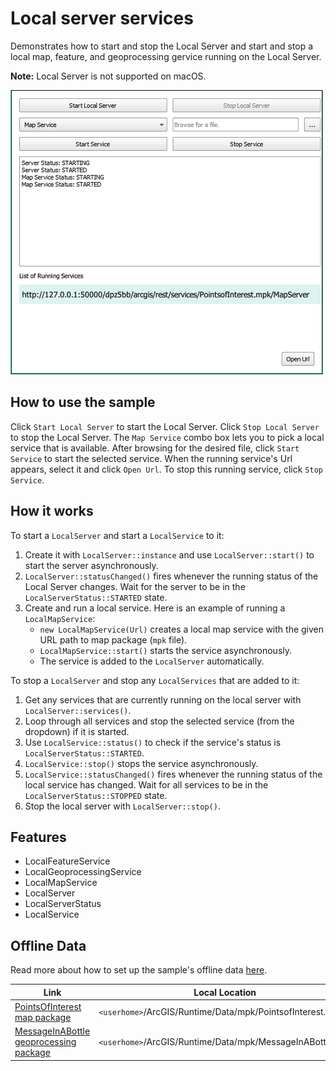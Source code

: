 # Local server services

Demonstrates how to start and stop the Local Server and start and stop a local map, feature, and geoprocessing gervice running on the Local Server.

**Note:** Local Server is not supported on macOS.

![](screenshot.png)

## How to use the sample

Click `Start Local Server` to start the Local Server. Click `Stop Local Server` to stop the Local Server. The `Map Service` combo box lets you to pick a local service that is available. After browsing for the desired file, click `Start Service` to start the selected service. When the running service's Url appears, select it and click `Open Url`. To stop this running service, click `Stop Service`.

## How it works

To start a `LocalServer` and start a `LocalService` to it:

1. Create it with `LocalServer::instance` and use `LocalServer::start()` to start the server asynchronously.
2. `LocalServer::statusChanged()` fires whenever the running status of the Local Server changes. Wait for the server to be in the `LocalServerStatus::STARTED` state. 
3. Create and run a local service. Here is an example of running a `LocalMapService`:
    * `new LocalMapService(Url)` creates a local map service with the given URL path to map package (`mpk` file).
    * `LocalMapService::start()` starts the service asynchronously.
    * The service is added to the `LocalServer` automatically.

To stop a `LocalServer` and stop any `LocalServices` that are added to it:

1. Get any services that are currently running on the local server with `LocalServer::services()`.
2. Loop through all services and stop the selected service (from the dropdown) if it is started.
3. Use `LocalService::status()` to check if the service's status is `LocalServerStatus::STARTED`.
4. `LocalService::stop()` stops the service asynchronously.
5. `LocalService::statusChanged()` fires whenever the running status of the local service has changed. Wait for all services to be in the `LocalServerStatus::STOPPED` state.
6. Stop the local server with `LocalServer::stop()`.

## Features

* LocalFeatureService
* LocalGeoprocessingService
* LocalMapService
* LocalServer
* LocalServerStatus
* LocalService


## Offline Data
Read more about how to set up the sample's offline data [here](http://links.esri.com/ArcGISRuntimeQtSamples).

Link | Local Location
---------|-------|
|[PointsOfInterest map package](https://www.arcgis.com/home/item.html?id=4e94fec734434d1288e6ebe36c3c461f)| `<userhome>`/ArcGIS/Runtime/Data/mpk/PointsofInterest.mpk |
|[MessageInABottle geoprocessing package](https://www.arcgis.com/home/item.html?id=a0ef1f20344f43ad8837f0e0d8406d03)| `<userhome>`/ArcGIS/Runtime/Data/mpk/MessageInABottle.gpk |
